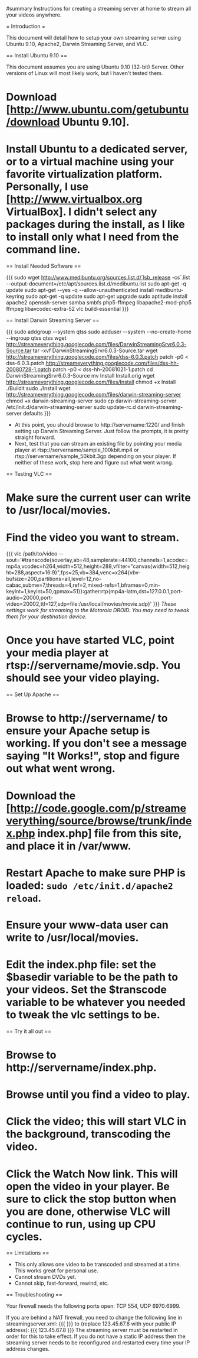 #summary Instructions for creating a streaming server at home to stream all your videos anywhere.

= Introduction =

This document will detail how to setup your own streaming server using Ubuntu 9.10, Apache2, Darwin Streaming Server, and VLC.


== Install Ubuntu 9.10 ==

This document assumes you are using Ubuntu 9.10 (32-bit) Server.  Other versions of Linux will most likely work, but I haven't tested them.

  # Download [http://www.ubuntu.com/getubuntu/download Ubuntu 9.10].
  # Install Ubuntu to a dedicated server, or to a virtual machine using your favorite virtualization platform.  Personally, I use [http://www.virtualbox.org VirtualBox].  I didn't select any packages during the install, as I like to install only what I need from the command line.

== Install Needed Software ==

{{{
sudo wget http://www.medibuntu.org/sources.list.d/`lsb_release -cs`.list --output-document=/etc/apt/sources.list.d/medibuntu.list
sudo apt-get -q update
sudo apt-get --yes -q --allow-unauthenticated install medibuntu-keyring
sudo apt-get -q update
sudo apt-get upgrade
sudo aptitude install apache2 openssh-server samba smbfs php5-ffmpeg libapache2-mod-php5 ffmpeg libavcodec-extra-52 vlc build-essential
}}}

== Install Darwin Streaming Server ==

{{{
sudo addgroup --system qtss
sudo adduser --system --no-create-home --ingroup qtss qtss
wget http://streameverything.googlecode.com/files/DarwinStreamingSrvr6.0.3-Source.tar
tar -xvf DarwinStreamingSrvr6.0.3-Source.tar
wget http://streameverything.googlecode.com/files/dss-6.0.3.patch
patch -p0 < dss-6.0.3.patch
http://streameverything.googlecode.com/files/dss-hh-20080728-1.patch
patch -p0 < dss-hh-20081021-1.patch
cd DarwinStreamingSrvr6.0.3-Source
mv Install Install.orig
wget http://streameverything.googlecode.com/files/Install
chmod +x Install
./Buildit
sudo ./Install
wget http://streameverything.googlecode.com/files/darwin-streaming-server
chmod +x darwin-streaming-server
sudo cp darwin-streaming-server /etc/init.d/darwin-streaming-server
sudo update-rc.d darwin-streaming-server defaults
}}}

  * At this point, you should browse to http://servername:1220/ and finish setting up Darwin Streaming Server. Just follow the prompts, it is pretty straight forward.
  * Next, test that you can stream an existing file by pointing your media player at rtsp://servername/sample_100kbit.mp4 or rtsp://servername/sample_50kbit.3gp depending on your player.  If neither of these work, stop here and figure out what went wrong.

== Testing VLC ==

  # Make sure the current user can write to /usr/local/movies.
  # Find the video you want to stream.
{{{
vlc /path/to/video --sout='#transcode{soverlay,ab=48,samplerate=44100,channels=1,acodec=mp4a,vcodec=h264,width=512,height=288,vfilter=\"canvas{width=512,height=288,aspect=16:9}\",fps=25,vb=384,venc=x264{vbv-bufsize=200,partitions=all,level=12,no-cabac,subme=7,threads=4,ref=2,mixed-refs=1,bframes=0,min-keyint=1,keyint=50,qpmax=51}}:gather:rtp{mp4a-latm,dst=127.0.0.1,port-audio=20000,port-video=20002,ttl=127,sdp=file:/usr/local/movies/movie.sdp}'
}}}
_These settings work for streaming to the Motorola DROID.  You may need to tweak them for your destination device._
  # Once you have started VLC, point your media player at rtsp://servername/movie.sdp.  You should see your video playing.

== Set Up Apache ==
  # Browse to http://servername/ to ensure your Apache setup is working. If you don't see a message saying "It Works!", stop and figure out what went wrong.
  # Download the [http://code.google.com/p/streameverything/source/browse/trunk/index.php index.php] file from this site, and place it in /var/www.
  # Restart Apache to make sure PHP is loaded: `sudo /etc/init.d/apache2 reload`.
  # Ensure your www-data user can write to /usr/local/movies.
  # Edit the index.php file: set the $basedir variable to be the path to your videos.  Set the $transcode variable to be whatever you needed to tweak the vlc settings to be.

== Try it all out ==

  # Browse to http://servername/index.php.
  # Browse until you find a video to play.
  # Click the video; this will start VLC in the background, transcoding the video.
  # Click the Watch Now link.  This will open the video in your player.  Be sure to click the stop button when you are done, otherwise VLC will continue to run, using up CPU cycles.

== Limitations ==

  * This only allows one video to be transcoded and streamed at a time.  This works great for personal use.
  * Cannot stream DVDs yet.
  * Cannot skip, fast-forward, rewind, etc.

== Troubleshooting ==

Your firewall needs the following ports open: TCP 554, UDP 6970:6999.

If you are behind a NAT firewall, you need to change the following line in streamingserver.xml:
{{{
<PREF NAME="alt_transport_src_ipaddr" ></PREF>
}}}
to (replace 123.45.67.8 with your public IP address):
{{{
<PREF NAME="alt_transport_src_ipaddr" >123.45.67.8</PREF>
}}}
The streaming server must be restarted in order for this to take effect.  If you do not have a static IP address then the streaming server needs to be reconfigured and restarted every time your IP address changes.
